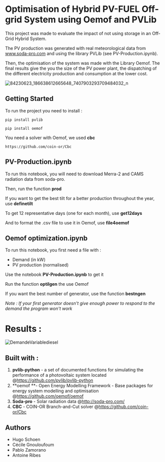 # Optimisation of Hybrid PV-FUEL Off-grid System using Oemof and PVLib 

This project was made to evaluate the impact of not using storage in an Off-Grid Hybrid System. 

The PV production was generated with real meteorological data from www.soda-pro.com and using the library PVLib (see PV-Production.ipynb).

Then, the optimisation of the system was made with the Library Oemof. The final results give the you the size of the PV power plant, the dispatching of the different electricity production and consumption at the lower cost.

![84230623_186638612665648_7407903293709484032_n](/home/hugosch/Downloads/84230623_186638612665648_7407903293709484032_n.png)



## Getting Started 

To run the project you need to install :

```
pip install pvlib
```

```
pip install oemof
```

You need a solver with Oemof, we used **cbc**

```
https://github.com/coin-or/Cbc
```

## PV-Production.ipynb

To run this notebook, you will need to download Merra-2 and CAMS radiation data from soda-pro.

Then, run the function **prod** 

If you want to get the best tilt for a better production throughout the year, use **definetilt**

To get 12 representative days (one for each month), use **get12days**

And to format the .csv file to use it in Oemof, use **file4oemof**

## Oemof optimization.ipynb

To run this notebook, you first need a file with :

- Demand (in kW)
- PV production (normalised)

Use the notebook **PV-Production.ipynb** to get it 

Run the function **optilgen** the use Oemof

If you want the best number of generator, use the function **bestngen**



*Note : If your first generator doesn't give enough power to respond to the demand the program won't work* 

# Results : 

![DemandeVariablediesel](/home/hugosch/my_project_dir/pvilote/DemandeVariablediesel.png)



## Built with :

1. **pvlib-python** - a set of documented functions for simulating the performance of a photovoltaic system located  @https://github.com/pvlib/pvlib-python
2. **oemof **- Open Energy Modelling Framework - Base packages for energy system modelling and optimisation @https://github.com/oemof/oemof
3. **Soda-pro** - Solar radiation data @http://soda-pro.com/
4. **CBC** - COIN-OR Branch-and-Cut solver @https://github.com/coin-or/Cbc

## Authors

- Hugo Schoen
- Cécile Gnouloufoum
- Pablo Zamorano
- Antoine Ribes